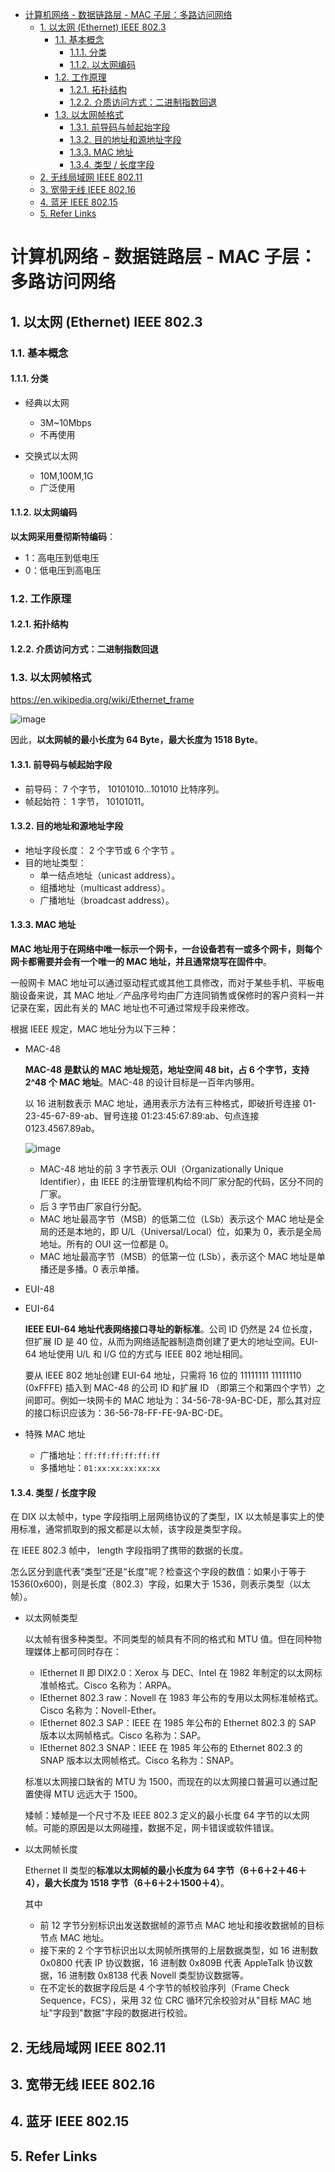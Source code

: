 - [计算机网络 - 数据链路层 - MAC 子层：多路访问网络](#计算机网络---数据链路层---mac-子层多路访问网络)
  - [1. 以太网 (Ethernet) IEEE 802.3](#1-以太网-ethernet-ieee-8023)
    - [1.1. 基本概念](#11-基本概念)
      - [1.1.1. 分类](#111-分类)
      - [1.1.2. 以太网编码](#112-以太网编码)
    - [1.2. 工作原理](#12-工作原理)
      - [1.2.1. 拓扑结构](#121-拓扑结构)
      - [1.2.2. 介质访问方式：二进制指数回退](#122-介质访问方式二进制指数回退)
    - [1.3. 以太网帧格式](#13-以太网帧格式)
      - [1.3.1. 前导码与帧起始字段](#131-前导码与帧起始字段)
      - [1.3.2. 目的地址和源地址字段](#132-目的地址和源地址字段)
      - [1.3.3. MAC 地址](#133-mac-地址)
      - [1.3.4. 类型 / 长度字段](#134-类型--长度字段)
  - [2. 无线局域网 IEEE 802.11](#2-无线局域网-ieee-80211)
  - [3. 宽带无线 IEEE 802.16](#3-宽带无线-ieee-80216)
  - [4. 蓝牙 IEEE 802.15](#4-蓝牙-ieee-80215)
  - [5. Refer Links](#5-refer-links)

# 计算机网络 - 数据链路层 - MAC 子层：多路访问网络

## 1. 以太网 (Ethernet) IEEE 802.3

### 1.1. 基本概念

#### 1.1.1. 分类

- 经典以太网
  - 3M~10Mbps
  - 不再使用

- 交换式以太网
  - 10M,100M,1G
  - 广泛使用

#### 1.1.2. 以太网编码

**以太网采用曼彻斯特编码**：
- 1：高电压到低电压
- 0：低电压到高电压

### 1.2. 工作原理

#### 1.2.1. 拓扑结构

#### 1.2.2. 介质访问方式：二进制指数回退

### 1.3. 以太网帧格式

https://en.wikipedia.org/wiki/Ethernet_frame

![image](http://otaivnlxc.bkt.clouddn.com/jpg/2018/6/10/fc48827a2545af91da4bf0a1e399fc3d.jpg)

因此，**以太网帧的最小长度为 64 Byte，最大长度为 1518 Byte**。

#### 1.3.1. 前导码与帧起始字段

- 前导码： 7 个字节， 10101010…101010 比特序列。
- 帧起始符： 1 字节， 10101011。

#### 1.3.2. 目的地址和源地址字段

- 地址字段长度： 2 个字节或 6 个字节 。
- 目的地址类型：
  - 单一结点地址（unicast address）。
  - 组播地址（multicast address）。
  - 广播地址（broadcast address）。

#### 1.3.3. MAC 地址

**MAC 地址用于在网络中唯一标示一个网卡，一台设备若有一或多个网卡，则每个网卡都需要并会有一个唯一的 MAC 地址，并且通常烧写在固件中**。

一般网卡 MAC 地址可以通过驱动程式或其他工具修改，而对于某些手机、平板电脑设备来说，其 MAC 地址／产品序号均由厂方连同销售或保修时的客户资料一并记录在案，因此有关的 MAC 地址也不可通过常规手段来修改。

根据 IEEE 规定，MAC 地址分为以下三种：
- MAC-48
  
  **MAC-48 是默认的 MAC 地址规范，地址空间 48 bit，占 6 个字节，支持 2^48 个 MAC 地址**。MAC-48 的设计目标是一百年内够用。
  
  以 16 进制数表示 MAC 地址，通用表示方法有三种格式，即破折号连接 01-23-45-67-89-ab、冒号连接 01:23:45:67:89:ab、句点连接 0123.4567.89ab。

  ![image](http://otaivnlxc.bkt.clouddn.com/jpg/2018/6/10/9401205f566d9510e175bb3b61d93965.jpg)
  - MAC-48 地址的前 3 字节表示 OUI（Organizationally Unique Identifier），由 IEEE 的注册管理机构给不同厂家分配的代码，区分不同的厂家。
  - 后 3 字节由厂家自行分配。
  - MAC 地址最高字节（MSB）的低第二位（LSb）表示这个 MAC 地址是全局的还是本地的，即 U/L（Universal/Local）位，如果为 0，表示是全局地址。所有的 OUI 这一位都是 0。
  - MAC 地址最高字节（MSB）的低第一位 (LSb），表示这个 MAC 地址是单播还是多播。0 表示单播。

- EUI-48

- EUI-64
  
  **IEEE EUI-64 地址代表网络接口寻址的新标准**。公司 ID 仍然是 24 位长度，但扩展 ID 是 40 位，从而为网络适配器制造商创建了更大的地址空间。EUI-64 地址使用 U/L 和 I/G 位的方式与 IEEE 802 地址相同。
  
  要从 IEEE 802 地址创建 EUI-64 地址，只需将 16 位的 11111111 11111110 (0xFFFE) 插入到 MAC-48 的公司 ID 和扩展 ID （即第三个和第四个字节）之间即可。例如一块网卡的 MAC 地址为：34-56-78-9A-BC-DE，那么其对应的接口标识应该为：36-56-78-FF-FE-9A-BC-DE。

- 特殊 MAC 地址
  - 广播地址：`ff:ff:ff:ff:ff:ff`
  - 多播地址：`01:xx:xx:xx:xx:xx`

#### 1.3.4. 类型 / 长度字段

在 DIX 以太帧中，type 字段指明上层网络协议的了类型，IX 以太帧是事实上的使用标准，通常抓取到的报文都是以太帧，该字段是类型字段。

在 IEEE 802.3 帧中， length 字段指明了携带的数据的长度。

怎么区分到底代表“类型”还是“长度”呢？检查这个字段的数值：如果小于等于 1536(0x600)，则是长度（802.3）字段，如果大于 1536，则表示类型（以太帧）。

- 以太网帧类型

  以太帧有很多种类型。不同类型的帧具有不同的格式和 MTU 值。但在同种物理媒体上都可同时存在：
  - lEthernet II 即 DIX2.0：Xerox 与 DEC、Intel 在 1982 年制定的以太网标准帧格式。Cisco 名称为：ARPA。
  - lEthernet 802.3 raw：Novell 在 1983 年公布的专用以太网标准帧格式。Cisco 名称为：Novell-Ether。
  - lEthernet 802.3 SAP：IEEE 在 1985 年公布的 Ethernet 802.3 的 SAP 版本以太网帧格式。Cisco 名称为：SAP。
  - lEthernet 802.3 SNAP：IEEE 在 1985 年公布的 Ethernet 802.3 的 SNAP 版本以太网帧格式。Cisco 名称为：SNAP。

  标准以太网接口缺省的 MTU 为 1500，而现在的以太网接口普遍可以通过配置使得 MTU 远远大于 1500。

  矮帧：矮帧是一个尺寸不及 IEEE 802.3 定义的最小长度 64 字节的以太网帧。可能的原因是以太网碰撞，数据不足，网卡错误或软件错误。

- 以太网帧长度

  Ethernet II 类型的**标准以太网帧的最小长度为 64 字节（6＋6＋2＋46＋4），最大长度为 1518 字节（6＋6＋2＋1500＋4）**。

  其中
  - 前 12 字节分别标识出发送数据帧的源节点 MAC 地址和接收数据帧的目标节点 MAC 地址。 
  - 接下来的 2 个字节标识出以太网帧所携带的上层数据类型，如 16 进制数 0x0800 代表 IP 协议数据，16 进制数 0x809B 代表 AppleTalk 协议数据，16 进制数 0x8138 代表 Novell 类型协议数据等。 
  - 在不定长的数据字段后是 4 个字节的帧校验序列（Frame Check Sequence，FCS），采用 32 位 CRC 循环冗余校验对从"目标 MAC 地址"字段到"数据"字段的数据进行校验。

## 2. 无线局域网 IEEE 802.11

## 3. 宽带无线 IEEE 802.16

## 4. 蓝牙 IEEE 802.15

## 5. Refer Links
